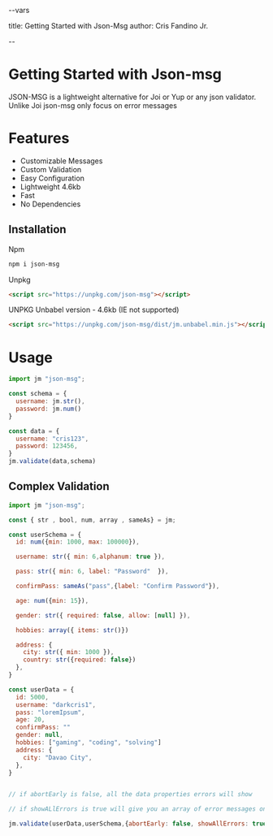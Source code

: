 --vars

title: Getting Started with Json-Msg
author: Cris Fandino Jr.

--

# Getting Started with Json-msg

JSON-MSG is a lightweight alternative for Joi or Yup or any json validator.
Unlike Joi json-msg only focus on error messages

# Features

- Customizable Messages
- Custom Validation
- Easy Configuration
- Lightweight 4.6kb
- Fast
- No Dependencies

## Installation

Npm

```bash
npm i json-msg
```

Unpkg

```html
<script src="https://unpkg.com/json-msg"></script>
```

UNPKG Unbabel version - 4.6kb (IE not supported)

```html
<script src="https://unpkg.com/json-msg/dist/jm.unbabel.min.js"></script>
```

# Usage

```javascript
import jm "json-msg";

const schema = {
  username: jm.str(),
  password: jm.num()
}

const data = {
  username: "cris123",
  password: 123456,
}
jm.validate(data,schema)
```

## Complex Validation

```javascript
import jm "json-msg";

const { str , bool, num, array , sameAs} = jm;

const userSchema = {
  id: num({min: 1000, max: 100000}),

  username: str({ min: 6,alphanum: true }),

  pass: str({ min: 6, label: "Password"  }),

  confirmPass: sameAs("pass",{label: "Confirm Password"}),

  age: num({min: 15}),

  gender: str({ required: false, allow: [null] }),

  hobbies: array({ items: str()})

  address: {
    city: str({ min: 1000 }),
    country: str({required: false})
  },
}

const userData = {
  id: 5000,
  username: "darkcris1",
  pass: "loremIpsum",
  age: 20,
  confirmPass: ""
  gender: null,
  hobbies: ["gaming", "coding", "solving"]
  address: {
    city: "Davao City",
  },
}


// if abortEarly is false, all the data properties errors will show

// if showALlErrors is true will give you an array of error messages on that specific errors

jm.validate(userData,userSchema,{abortEarly: false, showAllErrors: true})
```
